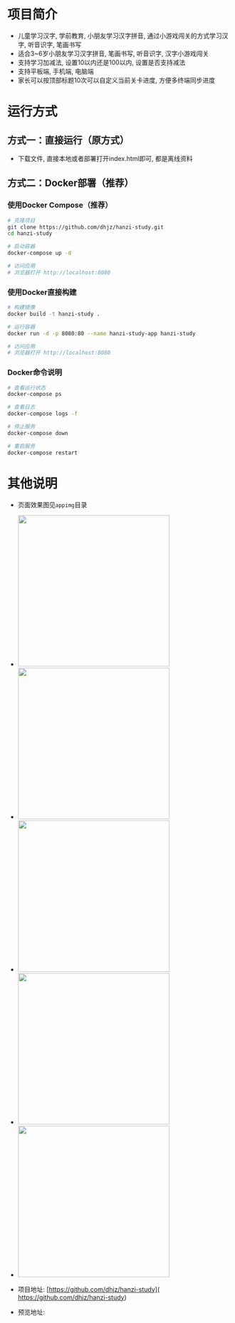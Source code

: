 # 项目简介
- 儿童学习汉字, 学前教育, 小朋友学习汉字拼音, 通过小游戏闯关的方式学习汉字, 听音识字, 笔画书写
- 适合3~6岁小朋友学习汉字拼音, 笔画书写, 听音识字, 汉字小游戏闯关
- 支持学习加减法, 设置10以内还是100以内, 设置是否支持减法
- 支持平板端, 手机端, 电脑端
- 家长可以按顶部标题10次可以自定义当前关卡进度, 方便多终端同步进度

# 运行方式

## 方式一：直接运行（原方式）
- 下载文件, 直接本地或者部署打开index.html即可, 都是离线资料

## 方式二：Docker部署（推荐）
### 使用Docker Compose（推荐）
```bash
# 克隆项目
git clone https://github.com/dhjz/hanzi-study.git
cd hanzi-study

# 启动容器
docker-compose up -d

# 访问应用
# 浏览器打开 http://localhost:8080
```

### 使用Docker直接构建
```bash
# 构建镜像
docker build -t hanzi-study .

# 运行容器
docker run -d -p 8080:80 --name hanzi-study-app hanzi-study

# 访问应用
# 浏览器打开 http://localhost:8080
```

### Docker命令说明
```bash
# 查看运行状态
docker-compose ps

# 查看日志
docker-compose logs -f

# 停止服务
docker-compose down

# 重启服务
docker-compose restart
```

# 其他说明
- 页面效果图见`appimg`目录
- <img src="https://gcore.jsdelivr.net/gh/dhjz/hanzi-study@master/appimg/app1.jpg" style="width: 340px;"/>
- <img src="https://gcore.jsdelivr.net/gh/dhjz/hanzi-study@master/appimg/app2.jpg" style="width: 340px;"/>
- <img src="https://gcore.jsdelivr.net/gh/dhjz/hanzi-study@master/appimg/app3.jpg" style="width: 340px;"/>
- <img src="https://gcore.jsdelivr.net/gh/dhjz/hanzi-study@master/appimg/app4.jpg" style="width: 340px;"/>
- <img src="https://gcore.jsdelivr.net/gh/dhjz/hanzi-study@master/appimg/app5.jpg" style="width: 340px;"/>

- 项目地址: [https://github.com/dhjz/hanzi-study]( https://github.com/dhjz/hanzi-study)  
- 预览地址: 
